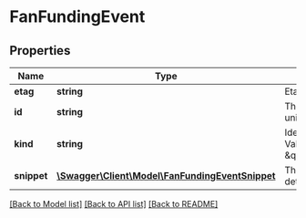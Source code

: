 # FanFundingEvent

## Properties
Name | Type | Description | Notes
------------ | ------------- | ------------- | -------------
**etag** | **string** | Etag of this resource. | [optional] 
**id** | **string** | The ID that YouTube assigns to uniquely identify the fan funding event. | [optional] 
**kind** | **string** | Identifies what kind of resource this is. Value: the fixed string \&quot;youtube#fanFundingEvent\&quot;. | [optional] [default to 'youtube#fanFundingEvent']
**snippet** | [**\Swagger\Client\Model\FanFundingEventSnippet**](FanFundingEventSnippet.md) | The snippet object contains basic details about the fan funding event. | [optional] 

[[Back to Model list]](../README.md#documentation-for-models) [[Back to API list]](../README.md#documentation-for-api-endpoints) [[Back to README]](../README.md)


